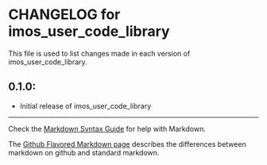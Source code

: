 # CHANGELOG for imos_user_code_library

This file is used to list changes made in each version of imos_user_code_library.

## 0.1.0:

* Initial release of imos_user_code_library

- - -
Check the [Markdown Syntax Guide](http://daringfireball.net/projects/markdown/syntax) for help with Markdown.

The [Github Flavored Markdown page](http://github.github.com/github-flavored-markdown/) describes the differences between markdown on github and standard markdown.
